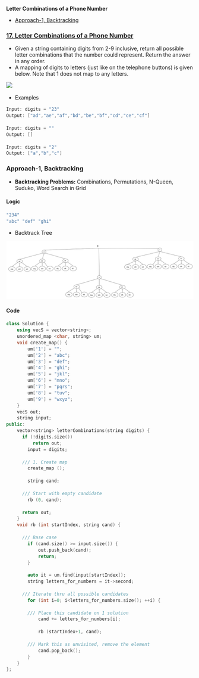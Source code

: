 **Letter Combinations of a Phone Number**
- [Approach-1, Backtracking](#bt)

### [17. Letter Combinations of a Phone Number](https://leetcode.com/problems/letter-combinations-of-a-phone-number/description/)
- Given a string containing digits from 2-9 inclusive, return all possible letter combinations that the number could represent. Return the answer in any order.
- A mapping of digits to letters (just like on the telephone buttons) is given below. Note that 1 does not map to any letters.

<img src=https://assets.leetcode.com/uploads/2022/03/15/1200px-telephone-keypad2svg.png width=300/>

- Examples
```c
Input: digits = "23"
Output: ["ad","ae","af","bd","be","bf","cd","ce","cf"]

Input: digits = ""
Output: []

Input: digits = "2"
Output: ["a","b","c"]
```

<a name=a1></a>
### Approach-1, Backtracking
- **Backtracking Problems:** Combinations, Permutations, N-Queen, Suduko, Word Search in Grid
#### Logic
```c
"234"
"abc" "def" "ghi"
```
- Backtrack Tree
<img src=images\Letter_combination_of_a_phone_number.jpg width=900 />

#### Code
```cpp
class Solution {
    using vecS = vector<string>;
	unordered_map <char, string> um;
	void create_map() {
        um['1'] = "";
        um['2'] = "abc";
        um['3'] = "def";
        um['4'] = "ghi";
        um['5'] = "jkl";
        um['6'] = "mno";
        um['7'] = "pqrs";
        um['8'] = "tuv";
        um['9'] = "wxyz";
    }
    vecS out;
    string input;
public:
    vector<string> letterCombinations(string digits) {
      if (!digits.size())
          return out;
	    input = digits;
      
      /// 1. Create map
	    create_map ();

	    string cand;
      
      /// Start with empty candidate
	    rb (0, cand);
      
      return out;
    }
    void rb (int startIndex, string cand) {
    
      /// Base case
	    if (cand.size() >= input.size()) {
		    out.push_back(cand);
		    return;
	    }

	    auto it = um.find(input[startIndex]);
	    string letters_for_numbers = it->second;
      
      /// Iterate thru all possible candidates
	    for (int i=0; i<letters_for_numbers.size(); ++i) {
      
        /// Place this candidate on 1 solution
		    cand += letters_for_numbers[i];
        
		    rb (startIndex+1, cand);
        
        /// Mark this as unvisited, remove the element
		    cand.pop_back();
	    }
    }
};
```
